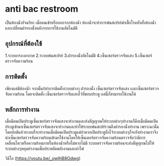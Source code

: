 #  anti bac restroom
เป็นห้องน้ำอัจฉริยะ เมื่อคนเข้าหรือออกจากห้องน้ำ ห้องน้ำจะทำการพ่นสเปรย์ฆ่าเชื้อโรคทั่งทั้งห้องน้ำ เเละเปลี่ยนฝารองนั้งหลังจากการใช้งานอัตโนมัติ
## อุปกรณ์ที่ต้องใช้ 
1.ระบบกรองอากาศ
2.ระบบพ่นสเปรย์
3.ฝารองนั่งอัตโนมัติ
4.เซ็นเซอร์ตรวจจับเเสง
5.เซ็นเซอร์ตรวจจับความร้อน
## การติดตั้ง
เพียงเเค่มีห้องน้ำ จากนั้นก้ทำการติดตั้งระบบต่างๆ ฝารองนั้ง เซ็นเซอร์ตรวจจับเเสง เเละเซ็นเซอร์ตรวจจับความร้อน โดยจะติดตั้ง เซ็นเซอร์ตรวจจับเเสงไว้ที่ขอบประตู เเค่นี้ก็สามารถใช้งานได้
## หลักการทำงาน
เมื่อมีคนเปิดประตูเซ็นเซอร์ตรวจจับแสงจะทำงานและส่งสัญญาณให้ระบบต่างๆทำงานก็คือเมื่อมีคนเปิดประตูเข้ามาเซ็นเซอร์ตรวจจับแสงจะทำงานและทำให้ระบบพ่นสเปย์รวมถึงฝารองนั่งทำงาน เพราะฉะนั้นโดยปกติแล้วระบบก็จะทำงานเมื่อมีคนเปิดประตูแต่ถ้าหากเปิดประตูทิ้งไว้ระบบต่างๆก็จะยังทำงานเราจึงนำเซ็นเซอร์ตรวจจับความร้อนเข้ามาใช้งานโดยให้เซ็นเตอร์ตรวจจับความร้อนตรวจจับว่ามีการเคลื่อนไหวหรือความร้อนภายในห้องน้ำหรือไม่หากไม่มี ระบบตรวจจับความร้อนจะส่งสัญญาณไปให้ระบบต่างๆหยุดทำงานเพื่อประหยัดพลังงานและค่าไฟ

วิดีโอ (https://youtu.be/_owIhB8Gdwg)
